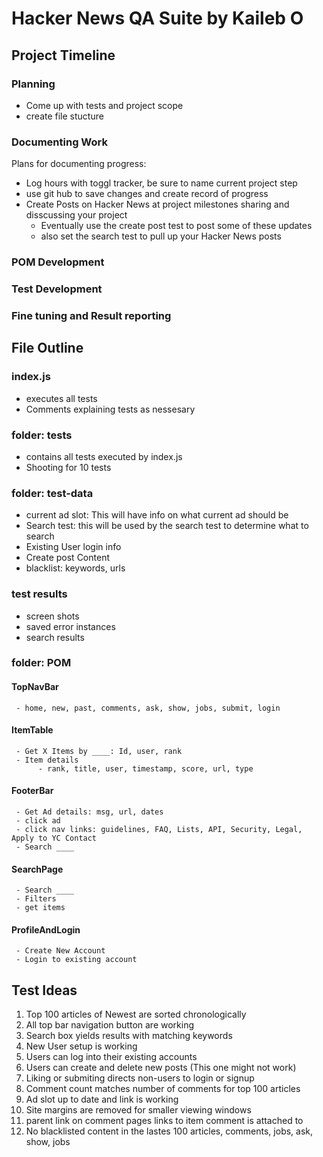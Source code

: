# Hacker News QA Suite by Kaileb O
## Project Timeline
### Planning
 - Come up with tests and project scope
 - create file stucture
### Documenting Work
 Plans for documenting progress:
 - Log hours with toggl tracker, be sure to name current project step
 - use git hub to save changes and create record of progress
 - Create Posts on Hacker News at project milestones sharing and disscussing your project 
     - Eventually use the create post test to post some of these updates
     - also set the search test to pull up your Hacker News posts
### POM Development
### Test Development
### Fine tuning and Result reporting

## File Outline
### index.js
 - executes all tests
 - Comments explaining tests as nessesary
### folder: tests
 - contains all tests executed by index.js
 - Shooting for 10 tests
### folder: test-data
 - current ad slot: This will have info on what current ad should be
 - Search test: this will be used by the search test to determine what to search
 - Existing User login info
 - Create post Content
 - blacklist: keywords, urls
### test results
 - screen shots
 - saved error instances
 - search results 
### folder: POM
#### TopNavBar
     - home, new, past, comments, ask, show, jobs, submit, login
#### ItemTable
     - Get X Items by ____: Id, user, rank
     - Item details
          - rank, title, user, timestamp, score, url, type
#### FooterBar
     - Get Ad details: msg, url, dates
     - click ad
     - click nav links: guidelines, FAQ, Lists, API, Security, Legal, Apply to YC Contact
     - Search ____
#### SearchPage
     - Search ____
     - Filters
     - get items
#### ProfileAndLogin
     - Create New Account
     - Login to existing account

## Test Ideas
 1. Top 100 articles of Newest are sorted chronologically
 2. All top bar navigation button are working
 3. Search box yields results with matching keywords
 4. New User setup is working
 5. Users can log into their existing accounts
 6. Users can create and delete new posts (This one might not work)
 7. Liking or submiting directs non-users to login or signup
 8. Comment count matches number of comments for top 100 articles
 9. Ad slot up to date and link is working
 10. Site margins are removed for smaller viewing windows
 11. parent link on comment pages links to item comment is attached to
 12. No blacklisted content in the lastes 100 articles, comments, jobs, ask, show, jobs
